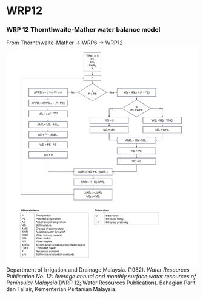 # WRP12
<h3>WRP 12 Thornthwaite-Mather water balance model</h3>
From Thornthwaite-Mather -> WRP6 -> WRP12
<br>
<img src="https://github.com/ycgoh-nahrim/WRP12/blob/master/WRP12-WBM-compress-corrected.png" alt="WRP 12 Thornthwaite-Mather water balance model flow chart">
<br>
Department of Irrigation and Drainage Malaysia. (1982). <i>Water Resources Publication No. 12: Average annual and monthly surface water resources of Peninsular Malaysia</i> (WRP 12; Water Resources Publication). Bahagian Parit dan Taliair, Kementerian Pertanian Malaysia.
<br>
